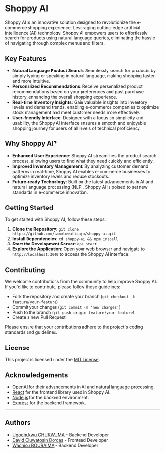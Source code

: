 # Shoppy AI

Shoppy AI is an innovative solution designed to revolutionize the e-commerce shopping experience. Leveraging cutting-edge artificial intelligence (AI) technology, Shoppy AI empowers users to effortlessly search for products using natural language queries, eliminating the hassle of navigating through complex menus and filters.

## Key Features

- **Natural Language Product Search**: Seamlessly search for products by simply typing or speaking in natural language, making shopping faster and more intuitive.
- **Personalized Recommendations**: Receive personalized product recommendations based on your preferences and past purchase history, enhancing the overall shopping experience.
- **Real-time Inventory Insights**: Gain valuable insights into inventory levels and demand trends, enabling e-commerce companies to optimize stock management and meet customer needs more effectively.
- **User-friendly Interface**: Designed with a focus on simplicity and usability, the Shoppy AI interface ensures a smooth and enjoyable shopping journey for users of all levels of technical proficiency.

## Why Shoppy AI?

- **Enhanced User Experience**: Shoppy AI streamlines the product search process, allowing users to find what they need quickly and efficiently.
- **Improved Inventory Management**: By analyzing customer demand patterns in real-time, Shoppy AI enables e-commerce businesses to optimize inventory levels and reduce stockouts.
- **Future-ready Technology**: Built on the latest advancements in AI and natural language processing (NLP), Shoppy AI is poised to set new standards in e-commerce innovation.

## Getting Started

To get started with Shoppy AI, follow these steps:

1. **Clone the Repository**: `git clone https://github.com/iamoluwafisayo/shoppy-ai.git`
2. **Install Dependencies**: `cd shoppy-ai && npm install`
3. **Start the Development Server**: `npm start`
4. **Explore the Application**: Open your web browser and navigate to `http://localhost:3000` to access the Shoppy AI interface.

## Contributing

We welcome contributions from the community to help improve Shoppy AI. If you'd like to contribute, please follow these guidelines:

- Fork the repository and create your branch (`git checkout -b feature/your-feature`)
- Commit your changes (`git commit -m 'new changes'`)
- Push to the branch (`git push origin feature/your-feature`)
- Create a new Pull Request

Please ensure that your contributions adhere to the project's coding standards and guidelines.

## License

This project is licensed under the [MIT License](LICENSE).

## Acknowledgements

- [OpenAI](https://openai.com/) for their advancements in AI and natural language processing.
- [React](https://reactjs.org/) for the frontend library used in Shoppy AI.
- [Node.js](https://nodejs.org/) for the backend environment.
- [Express](https://expressjs.com/) for the backend framework.

---
## Authors

- [Ugochukwu CHUKWUMA](https://github.com/0xUgochukwu) - Backend Developer
- [David Oluwatosin Dorcas](https://github.com/iamoluwafisayo) - Frontend Developer
- [Wachiou BOURAIMA](https://github.com/wasscodeur) - Backend Developer
